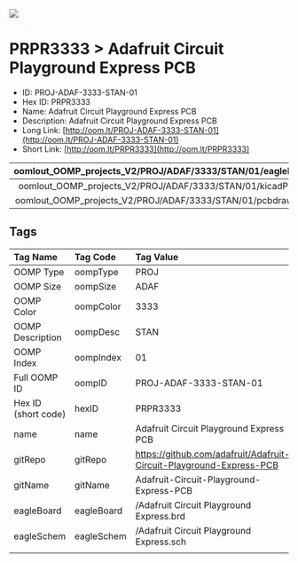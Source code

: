 


  
![][im]
# PRPR3333 > Adafruit Circuit Playground Express PCB

- ID: PROJ-ADAF-3333-STAN-01
- Hex ID: PRPR3333
- Name: Adafruit Circuit Playground Express PCB
- Description: Adafruit Circuit Playground Express PCB
- Long Link: [http://oom.lt/PROJ-ADAF-3333-STAN-01](http://oom.lt/PROJ-ADAF-3333-STAN-01)
- Short Link: [http://oom.lt/PRPR3333](http://oom.lt/PRPR3333)
  

|oomlout_OOMP_projects_V2/PROJ/ADAF/3333/STAN/01/eagleImage.png|oomlout_OOMP_projects_V2/PROJ/ADAF/3333/STAN/01/eagleSchemImage.png|oomlout_OOMP_projects_V2/PROJ/ADAF/3333/STAN/01/kicadPcb3dFront.png|oomlout_OOMP_projects_V2/PROJ/ADAF/3333/STAN/01/kicadPcb3dBack.png|
| :---: | :---: | :---: | :---: |
|oomlout_OOMP_projects_V2/PROJ/ADAF/3333/STAN/01/kicadPcb3d.png|oomlout_OOMP_projects_V2/PROJ/ADAF/3333/STAN/01/bomBack.png|oomlout_OOMP_projects_V2/PROJ/ADAF/3333/STAN/01/bomFront.png|oomlout_OOMP_projects_V2/PROJ/ADAF/3333/STAN/01/pcbdraw.svg|
|oomlout_OOMP_projects_V2/PROJ/ADAF/3333/STAN/01/pcbdrawBack.svg||||

## Tags
  

|Tag Name|Tag Code|Tag Value|
| :--- | :--- | :--- |
|OOMP Type|oompType|PROJ|
|OOMP Size|oompSize|ADAF|
|OOMP Color|oompColor|3333|
|OOMP Description|oompDesc|STAN|
|OOMP Index|oompIndex|01|
|Full OOMP ID|oompID|PROJ-ADAF-3333-STAN-01|
|Hex ID (short code)|hexID|PRPR3333|
|name|name|Adafruit Circuit Playground Express PCB|
|gitRepo|gitRepo|https://github.com/adafruit/Adafruit-Circuit-Playground-Express-PCB|
|gitName|gitName|Adafruit-Circuit-Playground-Express-PCB|
|eagleBoard|eagleBoard|/Adafruit Circuit Playground Express.brd|
|eagleSchem|eagleSchem|/Adafruit Circuit Playground Express.sch|
||||



[im]: PROJ/ADAF/3333/STAN/01/kicadPcb3d_450.png
